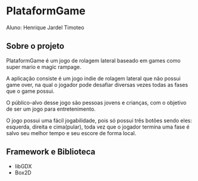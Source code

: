 # PlataformGame
Aluno: Henrique Jardel Timoteo

## Sobre o projeto

PlataformGame é um jogo de rolagem lateral baseado em games como super mario e magic rampage.

A aplicação consiste é um jogo indie de rolagem lateral que não possui game over, na qual o jogador pode desafiar diversas vezes todas as fases que o game possui.

O público-alvo desse jogo são pessoas jovens e crianças, com o objetivo de ser um jogo para entretenimento.

O jogo possui uma fácil jogabilidade, pois só possui três botões sendo eles: esquerda, direita e cima(pular), toda vez que o jogador termina uma fase é salvo seu melhor tempo
e seu escore de forma local.

## Framework e Biblioteca

- libGDX
- Box2D

